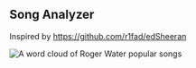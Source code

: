 ## Song Analyzer
Inspired by https://github.com/r1fad/edSheeran

![A word cloud of Roger Water popular songs][WordCloud]


[WordCloud]: https://raw.githubusercontent.com/hkasera/SongAnalyzer/master/rogerwater.png?t=1
